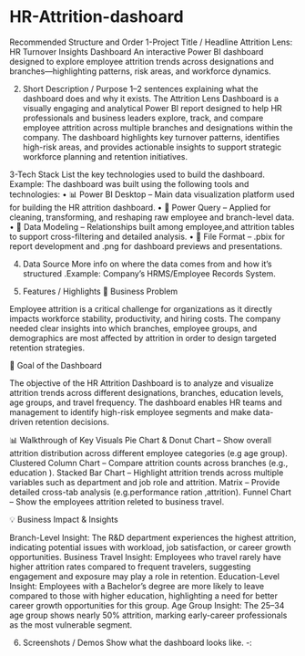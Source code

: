 # HR-Attrition-dashoard
Recommended Structure and Order
1-Project Title / Headline
Attrition Lens: HR Turnover Insights Dashboard
An interactive Power BI dashboard designed to explore employee attrition trends across designations and branches—highlighting patterns, risk areas, and workforce dynamics.

2. Short Description / Purpose
1–2 sentences explaining what the dashboard does and why it exists.
The Attrition Lens Dashboard is a visually engaging and analytical Power BI report designed to help HR professionals and business leaders explore, track, and compare employee attrition across multiple branches and designations within the company. The dashboard highlights key turnover patterns, identifies high-risk areas, and provides actionable insights to support strategic workforce planning and retention initiatives.

3-Tech Stack
List the key technologies used to build the dashboard.
Example: The dashboard was built using the following tools and technologies:
• 📊 Power BI Desktop – Main data visualization platform used for building the HR attrition dashboard.
• 📂 Power Query – Applied for cleaning, transforming, and reshaping raw employee and branch-level data.
• 📝 Data Modeling – Relationships built among employee,and attrition tables to support cross-filtering and detailed analysis.
• 📁 File Format – .pbix for report development and .png for dashboard previews and presentations.

4. Data Source
More info on where the data comes from and how it’s structured .Example: Company’s HRMS/Employee Records System.

5. Features / Highlights
📌 Business Problem

Employee attrition is a critical challenge for organizations as it directly impacts workforce stability, productivity, and hiring costs. The company needed clear insights into which branches, employee groups, and demographics are most affected by attrition in order to design targeted retention strategies.

🎯 Goal of the Dashboard

The objective of the HR Attrition Dashboard is to analyze and visualize attrition trends across different designations, branches, education levels, age groups, and travel frequency. The dashboard enables HR teams and management to identify high-risk employee segments and make data-driven retention decisions.

📊 Walkthrough of Key Visuals
Pie Chart & Donut Chart – Show overall attrition distribution across different employee categories (e.g age group).
Clustered Column Chart – Compare attrition counts across branches (e.g., education ).
Stacked Bar Chart – Highlight attrition trends across multiple variables such as department and job role and attrition.
Matrix – Provide detailed cross-tab analysis (e.g.performance ration ,attrition).
Funnel Chart – Show the employees attrition releted to business travel.

💡 Business Impact & Insights

Branch-Level Insight: The R&D department experiences the highest attrition, indicating potential issues with workload, job satisfaction, or career growth opportunities.
Business Travel Insight: Employees who travel rarely have higher attrition rates compared to frequent travelers, suggesting engagement and exposure may play a role in retention.
Education-Level Insight: Employees with a Bachelor’s degree are more likely to leave compared to those with higher education, highlighting a need for better career growth opportunities for this group.
Age Group Insight: The 25–34 age group shows nearly 50% attrition, marking early-career professionals as the most vulnerable segment.

6. Screenshots / Demos
Show what the dashboard looks like. -: 
